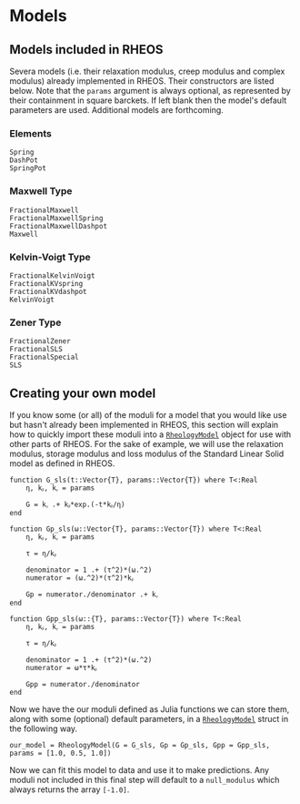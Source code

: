 # Models

## Models included in RHEOS

Severa models (i.e. their relaxation modulus, creep modulus and complex modulus) already implemented in RHEOS. Their constructors are listed below. Note that the `params` argument is always optional, as represented by their containment in square barckets. If left blank then the model's default parameters are used. Additional models are forthcoming.

### Elements
```@docs
Spring
DashPot
SpringPot
```

### Maxwell Type
```@docs
FractionalMaxwell
FractionalMaxwellSpring
FractionalMaxwellDashpot
Maxwell
```

### Kelvin-Voigt Type
```@docs
FractionalKelvinVoigt
FractionalKVspring
FractionalKVdashpot
KelvinVoigt
```

### Zener Type
```@docs
FractionalZener
FractionalSLS
FractionalSpecial
SLS
```

## Creating your own model

If you know some (or all) of the moduli for a model that you would like use but hasn't already been implemented in RHEOS, this section will explain how to quickly import these moduli into a [`RheologyModel`](@ref) object for use with other parts of RHEOS. For the sake of example, we will use the relaxation modulus, storage modulus and loss modulus of the Standard Linear Solid model as defined in RHEOS.
```
function G_sls(t::Vector{T}, params::Vector{T}) where T<:Real
    η, kᵦ, kᵧ = params

    G = kᵧ .+ kᵦ*exp.(-t*kᵦ/η)
end

function Gp_sls(ω::Vector{T}, params::Vector{T}) where T<:Real
    η, kᵦ, kᵧ = params

    τ = η/kᵦ

    denominator = 1 .+ (τ^2)*(ω.^2)
    numerator = (ω.^2)*(τ^2)*kᵦ

    Gp = numerator./denominator .+ kᵧ
end

function Gpp_sls(ω::{T}, params::Vector{T}) where T<:Real
    η, kᵦ, kᵧ = params

    τ = η/kᵦ

    denominator = 1 .+ (τ^2)*(ω.^2)
    numerator = ω*τ*kᵦ

    Gpp = numerator./denominator
end
```
Now we have the our moduli defined as Julia functions we can store them, along with some (optional) default parameters, in a [`RheologyModel`](@ref) struct in the following way.
```
our_model = RheologyModel(G = G_sls, Gp = Gp_sls, Gpp = Gpp_sls, params = [1.0, 0.5, 1.0])
```
Now we can fit this model to data and use it to make predictions. Any moduli not included in this final step will default to a `null_modulus` which always returns the array `[-1.0]`.

